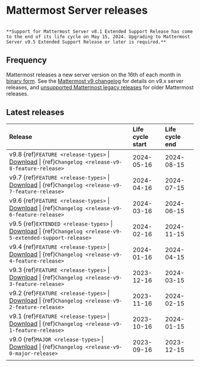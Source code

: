 # Mattermost Server releases

```{include} ../_static/badges/allplans-selfhosted.md
```

```{Important}
**Support for Mattermost Server v8.1 Extended Support Release has come to the end of its life cycle on May 15, 2024. Upgrading to Mattermost Server v9.5 Extended Support Release or later is required.**
```

## Frequency
Mattermost releases a new server version on the 16th of each month in [binary form](/upgrade/upgrading-mattermost-server). See the [Mattermost v9 changelog](/deploy/mattermost-v9-changelog) for details on v9.x server releases, and [unsupported Mattermost legacy releases](/deploy/unsupported-legacy-releases) for older Mattermost releases.

## Latest releases

| **Release** | **Life cycle start** | **Life cycle end** |
|:---|:---|:---|
| v9.8 {ref}`FEATURE <release-types>` \| [Download](https://releases.mattermost.com/9.8.0/mattermost-9.8.0-linux-amd64.tar.gz) \| {ref}`Changelog <release-v9-8-feature-release>` | 2024-05-16 | 2024-08-15 |
| v9.7 {ref}`FEATURE <release-types>` \| [Download](https://releases.mattermost.com/9.7.3/mattermost-9.7.3-linux-amd64.tar.gz) \| {ref}`Changelog <release-v9-7-feature-release>` | 2024-04-16 | 2024-07-15 |
| v9.6 {ref}`FEATURE <release-types>` \| [Download](https://releases.mattermost.com/9.6.2/mattermost-9.6.2-linux-amd64.tar.gz) \| {ref}`Changelog <release-v9-6-feature-release>` | 2024-03-16 | 2024-06-15 |
| v9.5 {ref}`EXTENDED <release-types>` \| [Download](https://releases.mattermost.com/9.5.4/mattermost-9.5.4-linux-amd64.tar.gz) \| {ref}`Changelog <release-v9-5-extended-support-release>` | 2024-02-16 | 2024-11-15 |
| v9.4 {ref}`FEATURE <release-types>` \| [Download](https://releases.mattermost.com/9.4.5/mattermost-9.4.5-linux-amd64.tar.gz) \| {ref}`Changelog <release-v9-4-feature-release>` | 2024-01-16 | 2024-04-15 |
| v9.3 {ref}`FEATURE <release-types>` \| [Download](https://releases.mattermost.com/9.3.3/mattermost-9.3.3-linux-amd64.tar.gz) \| {ref}`Changelog <release-v9-3-feature-release>` | 2023-12-16 | 2024-03-15 |
| v9.2 {ref}`FEATURE <release-types>` \| [Download](https://releases.mattermost.com/9.2.6/mattermost-9.2.6-linux-amd64.tar.gz) \| {ref}`Changelog <release-v9-2-feature-release>` | 2023-11-16 | 2024-02-15 |
| v9.1 {ref}`FEATURE <release-types>` \| [Download](https://releases.mattermost.com/9.1.5/mattermost-9.1.5-linux-amd64.tar.gz) \| {ref}`Changelog <release-v9-1-feature-release>` | 2023-10-16 | 2024-01-15 |
| v9.0 {ref}`MAJOR <release-types>` \| [Download](https://releases.mattermost.com/9.0.5/mattermost-9.0.5-linux-amd64.tar.gz) \| {ref}`Changelog <release-v9-0-major-release>` | 2023-09-16 | 2023-12-15 |
|  |  |  |
